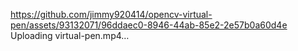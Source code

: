 
https://github.com/jimmy920414/opencv-virtual-pen/assets/93132071/96ddaec0-8946-44ab-85e2-2e57b0a60d4e
Uploading virtual-pen.mp4…
